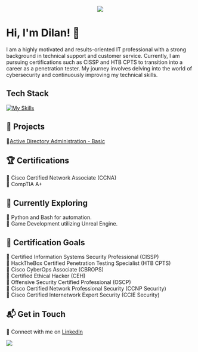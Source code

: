 <p align="center">
  <img src=https://c.tenor.com/-SV9TjUGabMAAAAC/hacker-python.gif/>
</p>

# Hi, I'm Dilan! 👋

I am a highly motivated and results-oriented IT professional with a strong background in technical support and customer service. Currently, I am pursuing certifications such as CISSP and HTB CPTS to transition into a career as a penetration tester. My journey involves delving into the world of cybersecurity and continuously improving my technical skills.

## Tech Stack
[![My Skills](https://skillicons.dev/icons?i=linux,windows,kali,vim,py,bash)](https://skillicons.dev)

## 🔬 Projects
🔸[Active Directory Administration - Basic](https://github.com/DilanM818/AD-HTB-Lab)
<br />

## 🏆 Certifications
🔸 Cisco Certified Network Associate (CCNA)
<br />
🔸 CompTIA A+
<br />

## 🌱 Currently Exploring

🔸 Python and Bash for automation.
<br />
🔸 Game Development utilizing Unreal Engine.
<br />

## 🎯 Certification Goals
🔸 Certified Information Systems Security Professional (CISSP)
<br />
🔸 HackTheBox Certified Penetration Testing Specialist (HTB CPTS)
<br />
🔸 Cisco CyberOps Associate (CBROPS)
<br />
🔸 Certified Ethical Hacker (CEH)
<br />
🔸 Offensive Security Certified Professional (OSCP)
<br />
🔸 Cisco Certified Network Professional Security (CCNP Security)
<br />
🔸 Cisco Certified Internetwork Expert Security (CCIE Security)
<br />

## 📬 Get in Touch

🔸 Connect with me on [LinkedIn](https://www.linkedin.com/in/dilanmonge)
<br />

<p align="left">
  <img src=https://github-readme-stats.vercel.app/api?username=DilanM818&theme=vue-dark&show_icons=true&hide_border=true&count_private=false/>
</p>
<!-- -->
